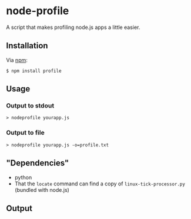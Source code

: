 # node-profile

A script that makes profiling node.js apps a little easier.

## Installation

Via [npm](http://github.com/isaacs/npm):

    $ npm install profile

## Usage
### Output to stdout
`> nodeprofile yourapp.js`
### Output to file
`> nodeprofile yourapp.js -o=profile.txt`

## "Dependencies"
* python
* That the `locate` command can find a copy of `linux-tick-processor.py` (bundled with node.js)

## Output

<img src="http://mape.me/nodeprofile.png" alt="">
